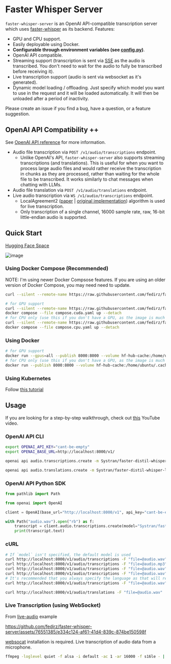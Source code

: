 # Faster Whisper Server

`faster-whisper-server` is an OpenAI API-compatible transcription server which uses [faster-whisper](https://github.com/SYSTRAN/faster-whisper) as its backend.
Features:

- GPU and CPU support.
- Easily deployable using Docker.
- **Configurable through environment variables (see [config.py](./src/faster_whisper_server/config.py))**.
- OpenAI API compatible.
- Streaming support (transcription is sent via [SSE](https://en.wikipedia.org/wiki/Server-sent_events) as the audio is transcribed. You don't need to wait for the audio to fully be transcribed before receiving it).
- Live transcription support (audio is sent via websocket as it's generated).
- Dynamic model loading / offloading. Just specify which model you want to use in the request and it will be loaded automatically. It will then be unloaded after a period of inactivity.

Please create an issue if you find a bug, have a question, or a feature suggestion.

## OpenAI API Compatibility ++

See [OpenAI API reference](https://platform.openai.com/docs/api-reference/audio) for more information.

- Audio file transcription via `POST /v1/audio/transcriptions` endpoint.
  - Unlike OpenAI's API, `faster-whisper-server` also supports streaming transcriptions (and translations). This is useful for when you want to process large audio files and would rather receive the transcription in chunks as they are processed, rather than waiting for the whole file to be transcribed. It works similarly to chat messages when chatting with LLMs.
- Audio file translation via `POST /v1/audio/translations` endpoint.
- Live audio transcription via `WS /v1/audio/transcriptions` endpoint.
  - LocalAgreement2 ([paper](https://aclanthology.org/2023.ijcnlp-demo.3.pdf) | [original implementation](https://github.com/ufal/whisper_streaming)) algorithm is used for live transcription.
  - Only transcription of a single channel, 16000 sample rate, raw, 16-bit little-endian audio is supported.

## Quick Start

[Hugging Face Space](https://huggingface.co/spaces/fedirz/faster-whisper-server)

![image](https://github.com/fedirz/faster-whisper-server/assets/76551385/6d215c52-ded5-41d2-89a5-03a6fd113aa0)

### Using Docker Compose (Recommended)

NOTE: I'm using newer Docker Compsose features. If you are using an older version of Docker Compose, you may need need to update.

```bash
curl --silent --remote-name https://raw.githubusercontent.com/fedirz/faster-whisper-server/master/compose.yaml

# for GPU support
curl --silent --remote-name https://raw.githubusercontent.com/fedirz/faster-whisper-server/master/compose.cuda.yaml
docker compose --file compose.cuda.yaml up --detach
# for CPU only (use this if you don't have a GPU, as the image is much smaller)
curl --silent --remote-name https://raw.githubusercontent.com/fedirz/faster-whisper-server/master/compose.cpu.yaml
docker compose --file compose.cpu.yaml up --detach
```

### Using Docker

```bash
# for GPU support
docker run --gpus=all --publish 8000:8000 --volume hf-hub-cache:/home/ubuntu/.cache/huggingface/hub --detach fedirz/faster-whisper-server:latest-cuda
# for CPU only (use this if you don't have a GPU, as the image is much smaller)
docker run --publish 8000:8000 --volume hf-hub-cache:/home/ubuntu/.cache/huggingface/hub --env WHISPER__MODEL=Systran/faster-whisper-small --detach fedirz/faster-whisper-server:latest-cpu
```

### Using Kubernetes

Follow [this tutorial](https://substratus.ai/blog/deploying-faster-whisper-on-k8s)

## Usage

If you are looking for a step-by-step walkthrough, check out [this](https://www.youtube.com/watch?app=desktop&v=vSN-oAl6LVs) YouTube video.

### OpenAI API CLI

```bash
export OPENAI_API_KEY="cant-be-empty"
export OPENAI_BASE_URL=http://localhost:8000/v1/
```

```bash
openai api audio.transcriptions.create -m Systran/faster-distil-whisper-large-v3 -f audio.wav --response-format text

openai api audio.translations.create -m Systran/faster-distil-whisper-large-v3 -f audio.wav --response-format verbose_json
```

### OpenAI API Python SDK

```python
from pathlib import Path

from openai import OpenAI

client = OpenAI(base_url="http://localhost:8000/v1", api_key="cant-be-empty")

with Path("audio.wav").open("rb") as f:
    transcript = client.audio.transcriptions.create(model="Systran/faster-distil-whisper-large-v3", file=f)
    print(transcript.text)
```

### cURL

```bash
# If `model` isn't specified, the default model is used
curl http://localhost:8000/v1/audio/transcriptions -F "file=@audio.wav"
curl http://localhost:8000/v1/audio/transcriptions -F "file=@audio.mp3"
curl http://localhost:8000/v1/audio/transcriptions -F "file=@audio.wav" -F "stream=true"
curl http://localhost:8000/v1/audio/transcriptions -F "file=@audio.wav" -F "model=Systran/faster-distil-whisper-large-v3"
# It's recommended that you always specify the language as that will reduce the transcription time
curl http://localhost:8000/v1/audio/transcriptions -F "file=@audio.wav" -F "language=en"

curl http://localhost:8000/v1/audio/translations -F "file=@audio.wav"
```

### Live Transcription (using WebSocket)

From [live-audio](./examples/live-audio) example

https://github.com/fedirz/faster-whisper-server/assets/76551385/e334c124-af61-41d4-839c-874be150598f

[websocat](https://github.com/vi/websocat?tab=readme-ov-file#installation) installation is required.
Live transcription of audio data from a microphone.

```bash
ffmpeg -loglevel quiet -f alsa -i default -ac 1 -ar 16000 -f s16le - | websocat --binary ws://localhost:8000/v1/audio/transcriptions
```
